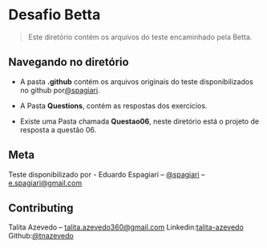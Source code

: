 # Desafio Betta
> Este diretório contém os arquivos do teste encaminhado pela Betta.





## Navegando no diretório


- A pasta **.github** contém os arquivos originais do teste disponibilizados no github por[@spagiari](https://github.com/Spagiari/jstest/blob/master/jstest.pdf).

- A Pasta **Questions**, contém as respostas dos exercicíos.

- Existe uma Pasta chamada **Questao06**, neste diretório está o projeto de resposta a questão 06.

## Meta

Teste disponibilizado por - Eduardo Espagiari – [@spagiari](https://github.com/Spagiari/jstest/blob/master/jstest.pdf) – e.spagiari@gmail.com



## Contributing


Talita Azevedo – talita.azevedo360@gmail.com
Linkedin:[talita-azevedo](https://www.linkedin.com/in/talita-azevedo/)
Github:[@tnazevedo](https://github.com/tnazevedo)


